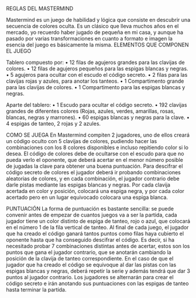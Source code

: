 REGLAS DEL MASTERMIND

Mastermind es un juego de habilidad y lógica que consiste en descubrir
una secuencia de colores oculta. Es un clásico que lleva muchos años en el
mercado, yo recuerdo haber jugado de pequeña en mi casa, y aunque ha
pasado por varias transformaciones en cuanto a formato e imagen la esencia
del juego es básicamente la misma.
ELEMENTOS QUE COMPONEN EL JUEGO


Tablero compuesto por:
• 12 filas de agujeros grandes para las clavijas de colores.
• 12 filas de agujeros pequeños para las espigas blancas y negras.
• 5 agujeros para ocultar con el escudo el código secreto.
• 2 filas para las clavijas rojas y azules, para anotar los tanteos.
• 1 Compartimento grande para las clavijas de colores.
• 1 Compartimento para las espigas blancas y negras.

Aparte del tablero:
• 1 Escudo para ocultar el código secreto.
• 192 clavijas grandes de diferentes colores (Rojas, azules, verdes,
amarillas, rosas, blancas, negras y marrones).
• 60 espigas blancas y negras para la clave.
• 4 espigas de tanteo, 2 rojas y 2 azules.

COMO SE JUEGA
En Mastermind compiten 2 jugadores, uno de ellos creará un código
oculto con 5 clavijas de colores, pudiendo hacer las combinaciones con los 8
colores disponibles e incluso repitiendo color si lo desea.
 El código de colores debe de ocultarse con el escudo para que no
pueda verlo el oponente, que deberá acertar en el menor número posible de
jugadas la clave para obtener una buena puntuación. Para descifrar el código
secreto de colores el jugador deberá ir probando combinaciones aleatorias de
colores, y en cada combinación, el jugador contrario debe darle pistas mediante
las espigas blancas y negras.
Por cada clavija acertada en color y posición, colocará una espiga negra,
y por cada color acertado pero en un lugar equivocado colocara una espiga
blanca.

PUNTUACIÓN
La forma de puntuación es bastante sencilla: se puede convenir antes de
empezar de cuantos juegos va a ser la partida, cada jugador tiene un color
distinto de espiga de tanteo, rojo o azul, que colocará en el número 1 de la fila
vertical de tanteo.
Al final de cada juego, el jugador que ha creado el código ganará tantos
puntos como filas haya cubierto el oponente hasta que ha conseguido descifrar
el código. Es decir, si ha necesitado probar 7 combinaciones distintas antes de
acertar, estos son los puntos que gana el jugador contrario, que se anotarán
cambiando la posición de la clavija de tanteo correspondiente.
En el caso de que el jugador que ha creado el código se equivoque al
dar las pistas con las espigas blancas y negras, deberá repetir la serie y
además tendrá que dar 3 puntos al jugador contrario. Los jugadores se
alternarán para crear el código secreto e irán anotando sus puntuaciones con
las espigas de tanteo hasta terminar la partida. 